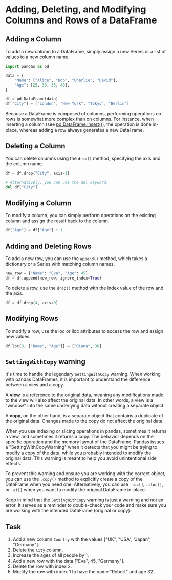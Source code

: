 # Adding, Deleting, and Modifying Columns and Rows of a DataFrame
## Adding a Column
To add a new column to a DataFrame, simply assign a new Series or a list of values to a new column name.
```python
import pandas as pd

data = {
    "Name": ["Alice", "Bob", "Charlie", "David"],
    "Age": [25, 30, 35, 40],
}

df = pd.DataFrame(data)
df["City"] = ["London", "New York", "Tokyo", "Berlin"]
```
Because a DataFrame is composed of columns, performing operations on rows is somewhat more complex than on columns. For instance, when inserting a column (see [pd.DataFrame.insert()](https://pandas.pydata.org/docs/reference/api/pandas.DataFrame.insert.html)), the operation is done in-place, whereas adding a row always generates a new DataFrame.

## Deleting a Column
You can delete columns using the `drop()` method, specifying the axis and the column name.
```python
df = df.drop("City", axis=1)

# Alternatively, you can use the del keyword.
del df["City"]
```

## Modifying a Column
To modify a column, you can simply perform operations on the existing column and assign the result back to the column.
```python
df["Age"] = df["Age"] + 1
```

## Adding and Deleting Rows
To add a new row, you can use the `append()` method, which takes a dictionary or a Series with matching column names.
```python
new_row = {"Name": "Eva", "Age": 45}
df = df.append(new_row, ignore_index=True)
```
To delete a row, use the `drop()` method with the index value of the row and the axis.
```python
df = df.drop(4, axis=0)
```

## Modifying Rows
To modify a row, use the loc or iloc attributes to access the row and assign new values.
```python
df.loc[3, ["Name", "Age"]] = ["Diana", 38]
```

## `SettingWithCopy` warning
It's time to handle the legendary `SettingWithCopy` warning. When working with pandas DataFrames, it is important to understand the difference between a view and a copy. 

A **view** is a reference to the original data, meaning any modifications made to the view will also affect the original data. In other words, a view is a "window" into the same underlying data without creating a separate object.

A **copy**, on the other hand, is a separate object that contains a duplicate of the original data. Changes made to the copy do not affect the original data. 

When you use indexing or slicing operations in pandas, sometimes it returns a view, and sometimes it returns a copy. The behavior depends on the specific operation and the memory layout of the DataFrame. Pandas issues a "SettingWithCopyWarning" when it detects that you might be trying to modify a copy of the data, while you probably intended to modify the original data. This warning is meant to help you avoid unintentional side effects.

To prevent this warning and ensure you are working with the correct object, you can use the `.copy()` method to explicitly create a copy of the DataFrame when you need one. Alternatively, you can use `.loc[]`, `.iloc[]`, or `.at[]` when you want to modify the original DataFrame in-place.

Keep in mind that the `SettingWithCopy` warning is just a warning and not an error. It serves as a reminder to double-check your code and make sure you are working with the intended DataFrame (original or copy).

## Task
1. Add a new column `Country` with the values ["UK", "USA", "Japan", "Germany"].
2. Delete the `City` column.
3. Increase the ages of all people by 1.
4. Add a new row with the data ["Eva", 45, "Germany"].
5. Delete the row with index 2.
6. Modify the row with index 1 to have the name "Robert" and age 32.
